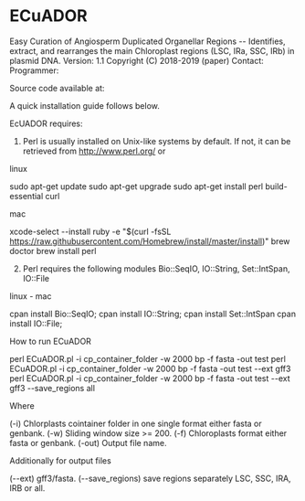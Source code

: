 # ECuADOR
Easy Curation of Angiosperm Duplicated Organellar Regions -- Identifies, extract, and rearranges the main Chloroplast regions (LSC, IRa, SSC, IRb) in plasmid DNA.
Version: 1.1
Copyright (C) 2018-2019 (paper)
Contact: 
Programmer: 

Source code available at: 

A quick installation guide follows below.

EcUADOR requires:

1) Perl is usually installed on Unix-like systems by default. If not, it can be retrieved from http://www.perl.org/ or

linux

sudo apt-get update 
sudo apt-get upgrade
sudo apt-get install perl build-essential curl


mac

xcode-select --install
ruby -e "$(curl -fsSL https://raw.githubusercontent.com/Homebrew/install/master/install)"
brew doctor
brew install perl


2) Perl requires the following modules Bio::SeqIO, IO::String, Set::IntSpan, IO::File

linux - mac

cpan install Bio::SeqIO;
cpan install IO::String;
cpan install Set::IntSpan
cpan install IO::File;


How to run ECuADOR

perl ECuADOR.pl -i cp_container_folder -w 2000 bp -f fasta -out test
perl ECuADOR.pl -i cp_container_folder -w 2000 bp -f fasta -out test --ext gff3
perl ECuADOR.pl -i cp_container_folder -w 2000 bp -f fasta -out test --ext gff3 --save_regions all

Where

(-i) Chlorplasts cointainer folder in one single format either fasta or genbank.
(-w) Sliding window size >= 200.
(-f) Chloroplasts format either fasta or genbank.
(-out) Output file name.

Additionally for output files

(--ext) gff3/fasta.
(--save_regions) save regions separately LSC, SSC, IRA, IRB or all.





